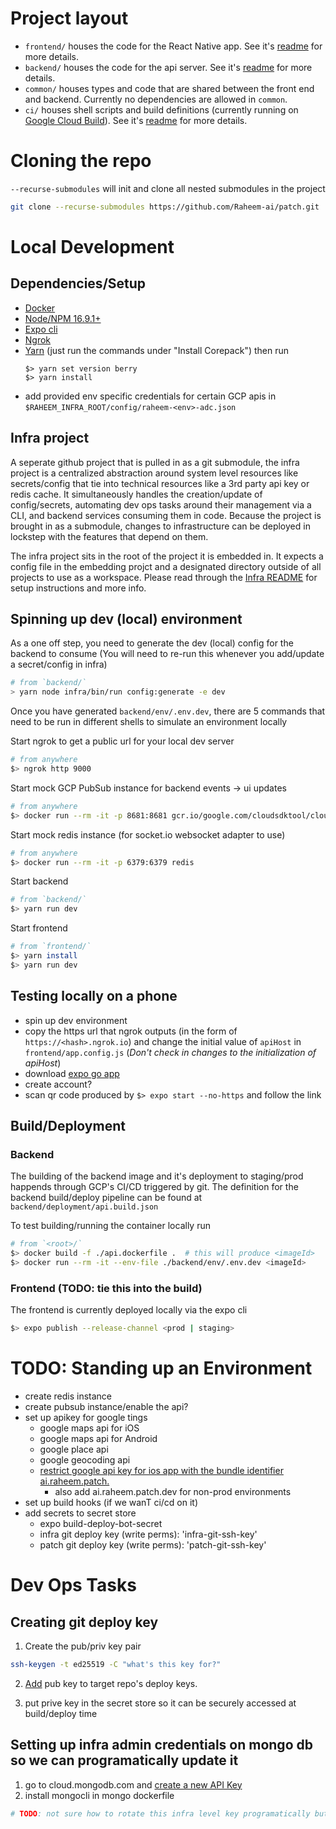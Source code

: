 # Project layout
- `frontend/` houses the code for the React Native app. See it's [readme](./frontend/README.md) for more details.
- `backend/` houses the code for the api server. See it's [readme](./backend/README.md) for more details.
- `common/` houses types and code that are shared between the front end and backend. Currently no dependencies are allowed in `common`.
- `ci/` houses shell scripts and build definitions (currently running on [Google Cloud Build](https://cloud.google.com/build/docs)). See it's [readme](./ci/README.md) for more details.

# Cloning the repo
`--recurse-submodules` will init and clone all nested submodules in the project
```sh
git clone --recurse-submodules https://github.com/Raheem-ai/patch.git
```

# Local Development

## Dependencies/Setup
- [Docker](https://www.docker.com/products/docker-desktop)
- [Node/NPM 16.9.1+](https://nodejs.org/en/download/)
- [Expo cli](https://docs.expo.dev/)
- [Ngrok](https://ngrok.com/download)
- [Yarn](https://yarnpkg.com/getting-started/install) (just run the commands under "Install Corepack")
    then run 
    ```
    $> yarn set version berry
    $> yarn install
    ```
- add provided env specific credentials for certain GCP apis in `$RAHEEM_INFRA_ROOT/config/raheem-<env>-adc.json`

## Infra project
A seperate github project that is pulled in as a git submodule, the infra project is a centralized abstraction around system level resources like secrets/config that tie into technical resources like a 3rd party api key or redis cache. It simultaneously handles the creation/update of config/secrets, automating dev ops tasks around their management via a CLI, and backend services consuming them in code. Because the project is brought in as a submodule, changes to infrastructure can be deployed in lockstep with the features that depend on them.

The infra project sits in the root of the project it is embedded in. It expects a config file in the embedding projct and a designated directory outside of all projects to use as a workspace. Please read through the [Infra README](backend/infra/README.md) for setup instructions and more info.

## Spinning up dev (local) environment
As a one off step, you need to generate the dev (local) config for the backend to consume 
(You will need to re-run this whenever you add/update a secret/config in infra)
```sh
# from `backend/` 
> yarn node infra/bin/run config:generate -e dev  
```

Once you have generated `backend/env/.env.dev`, there are 5 commands that need to be run in different shells to simulate an environment locally


Start ngrok to get a public url for your local dev server
```sh
# from anywhere
$> ngrok http 9000
```

Start mock GCP PubSub instance for backend events -> ui updates
```sh
# from anywhere
$> docker run --rm -it -p 8681:8681 gcr.io/google.com/cloudsdktool/cloud-sdk gcloud beta emulators pubsub start --project=fake
```

Start mock redis instance (for socket.io websocket adapter to use)
```sh
# from anywhere
$> docker run --rm -it -p 6379:6379 redis
```

Start backend 
```sh
# from `backend/`
$> yarn run dev
```

Start frontend
```sh
# from `frontend/`
$> yarn install 
$> yarn run dev
``` 

## Testing locally on a phone
- spin up dev environment
- copy the https url that ngrok outputs (in the form of `https://<hash>.ngrok.io`) and change the initial value of `apiHost` in `frontend/app.config.js` (*Don't check in changes to the initialization of apiHost*)
- download [expo go app](https://expo.dev/client)
- create account?
- scan qr code produced by `$> expo start --no-https` and follow the link

## Build/Deployment

### Backend
The building of the backend image and it's deployment to staging/prod happends through GCP's CI/CD triggered by git. The definition for the backend build/deploy pipeline can be found at `backend/deployment/api.build.json`

To test building/running the container locally run 
```sh
# from `<root>/`
$> docker build -f ./api.dockerfile .  # this will produce <imageId>
$> docker run --rm -it --env-file ./backend/env/.env.dev <imageId>
```

### Frontend (TODO: tie this into the build)
The frontend is currently deployed locally via the expo cli
```sh
$> expo publish --release-channel <prod | staging>
```

# TODO: Standing up an Environment
- create redis instance
- create pubsub instance/enable the api?
- set up apikey for google tings 
    - google maps api for iOS 
    - google maps api for Android
    - google place api
    - google geocoding api 
    - [restrict google api key for ios app with the bundle identifier ai.raheem.patch.<env>](https://console.cloud.google.com/google/maps-apis/credentials?)
        - also add ai.raheem.patch.dev for non-prod environments
- set up build hooks (if we wanT ci/cd on it)
- add secrets to secret store
    - expo build-deploy-bot-secret
    - infra git deploy key (write perms): 'infra-git-ssh-key'
    - patch git deploy key (write perms): 'patch-git-ssh-key'


# Dev Ops Tasks

## Creating git deploy key
1) Create the pub/priv key pair
```sh
ssh-keygen -t ed25519 -C "what's this key for?"
```

2) [Add](https://docs.github.com/en/authentication/connecting-to-github-with-ssh/adding-a-new-ssh-key-to-your-github-account) pub key to target repo's deploy keys.

3) put prive key in the secret store so it can be securely accessed at build/deploy time 



## Setting up infra admin credentials on mongo db so we can programatically update it
1) go to cloud.mongodb.com and [create a new API Key](https://docs.atlas.mongodb.com/configure-api-access/)
2) install mongocli in mongo dockerfile
```sh
# TODO: not sure how to rotate this infra level key programatically but that's okay for now

```
